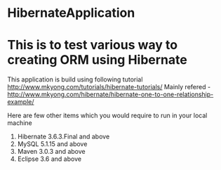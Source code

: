 # HibernateApplication
# This is to test various way to creating ORM using Hibernate

This application is build using following tutorial
http://www.mkyong.com/tutorials/hibernate-tutorials/
Mainly refered - http://www.mkyong.com/hibernate/hibernate-one-to-one-relationship-example/

Here are few other items which you would require to run in your local machine
1. Hibernate 3.6.3.Final and above
2. MySQL 5.1.15 and above
3. Maven 3.0.3 and above
4. Eclipse 3.6 and above
